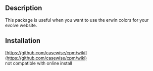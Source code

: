 ## Description
This package is useful when you want to use the erwin colors for your evolve website.

## Installation  
[https://github.com/casewise/cpm/wiki](https://github.com/casewise/cpm/wiki)  
not compatible with online install